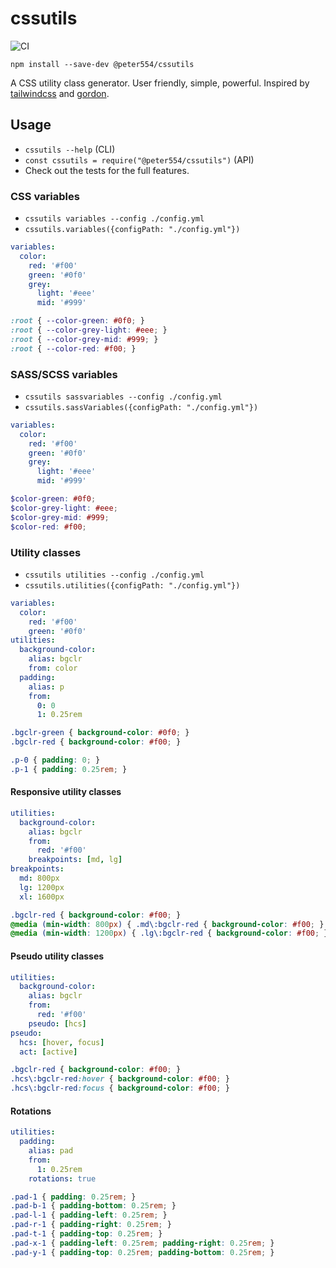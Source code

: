 # cssutils

![CI](https://github.com/Peter554/cssutils/workflows/CI/badge.svg)

`npm install --save-dev @peter554/cssutils`

A CSS utility class generator. User friendly, simple, powerful. Inspired by [tailwindcss](https://github.com/tailwindcss/tailwindcss) and [gordon](https://github.com/hankchizljaw/goron).

## Usage

- `cssutils --help` (CLI)
- `const cssutils = require("@peter554/cssutils")` (API)
- Check out the tests for the full features.

### CSS variables

- `cssutils variables --config ./config.yml`
- `cssutils.variables({configPath: "./config.yml"})`

```yml
variables:
  color:
    red: '#f00'
    green: '#0f0'
    grey:
      light: '#eee'
      mid: '#999'
```

```css
:root { --color-green: #0f0; }
:root { --color-grey-light: #eee; }
:root { --color-grey-mid: #999; }
:root { --color-red: #f00; }
```

### SASS/SCSS variables

- `cssutils sassvariables --config ./config.yml`
- `cssutils.sassVariables({configPath: "./config.yml"})`

```yml
variables:
  color:
    red: '#f00'
    green: '#0f0'
    grey:
      light: '#eee'
      mid: '#999'
```

```scss
$color-green: #0f0;
$color-grey-light: #eee;
$color-grey-mid: #999;
$color-red: #f00;
```

### Utility classes

- `cssutils utilities --config ./config.yml`
- `cssutils.utilities({configPath: "./config.yml"})`

```yml
variables:
  color:
    red: '#f00'
    green: '#0f0'
utilities:
  background-color:
    alias: bgclr
    from: color
  padding:
    alias: p
    from:
      0: 0
      1: 0.25rem
```

```css
.bgclr-green { background-color: #0f0; }
.bgclr-red { background-color: #f00; }

.p-0 { padding: 0; }
.p-1 { padding: 0.25rem; }
```

#### Responsive utility classes

```yml
utilities:
  background-color:
    alias: bgclr
    from:
      red: '#f00'
    breakpoints: [md, lg]
breakpoints:
  md: 800px
  lg: 1200px
  xl: 1600px
```

```css
.bgclr-red { background-color: #f00; }
@media (min-width: 800px) { .md\:bgclr-red { background-color: #f00; } }
@media (min-width: 1200px) { .lg\:bgclr-red { background-color: #f00; } }
```

#### Pseudo utility classes

```yml
utilities:
  background-color:
    alias: bgclr
    from:
      red: '#f00'
    pseudo: [hcs]
pseudo:
  hcs: [hover, focus]
  act: [active]
```

```css
.bgclr-red { background-color: #f00; }
.hcs\:bgclr-red:hover { background-color: #f00; }
.hcs\:bgclr-red:focus { background-color: #f00; }
```

#### Rotations

```yml
utilities:
  padding:
    alias: pad
    from:
      1: 0.25rem
    rotations: true
```

```css
.pad-1 { padding: 0.25rem; }
.pad-b-1 { padding-bottom: 0.25rem; }
.pad-l-1 { padding-left: 0.25rem; }
.pad-r-1 { padding-right: 0.25rem; }
.pad-t-1 { padding-top: 0.25rem; }
.pad-x-1 { padding-left: 0.25rem; padding-right: 0.25rem; }
.pad-y-1 { padding-top: 0.25rem; padding-bottom: 0.25rem; }
```
